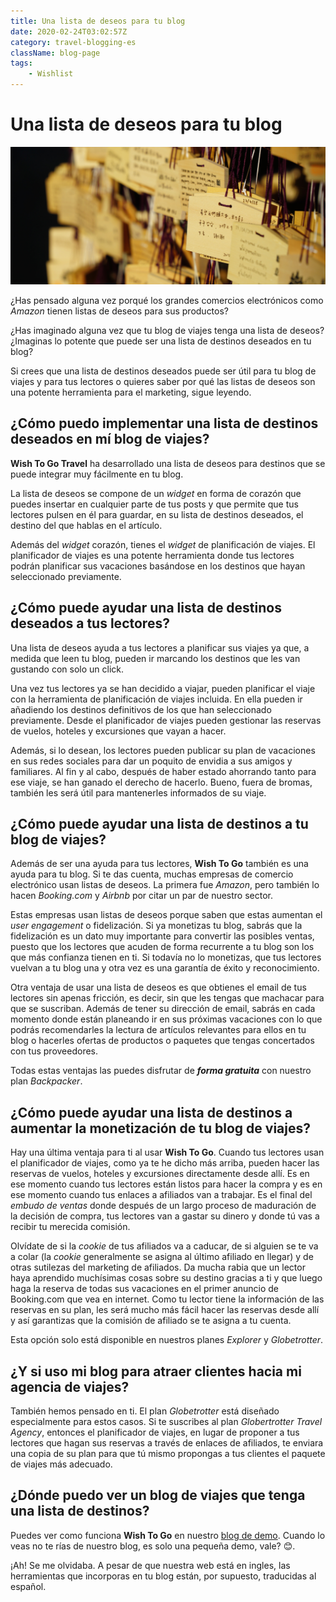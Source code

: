```yaml
---
title: Una lista de deseos para tu blog
date: 2020-02-24T03:02:57Z
category: travel-blogging-es
className: blog-page
tags:
	- Wishlist
---
```


# Una lista de deseos para tu blog

![Una lista de deseos para tu blog de viajes - Foto por Lennart Jönsson en Unsplash](../../images/travel-blogging/travel-bucket-list.jpg)

¿Has pensado alguna vez porqué los grandes comercios electrónicos como _Amazon_ tienen listas de deseos para sus productos?

¿Has imaginado alguna vez que tu blog de viajes tenga una lista de deseos? ¿Imaginas lo potente que puede ser una lista de destinos deseados en tu blog?

Si crees que una lista de destinos deseados puede ser útil para tu blog de viajes y para tus lectores o quieres saber por qué las listas de deseos son una potente herramienta para el marketing, sigue leyendo.

## ¿Cómo puedo implementar una lista de destinos deseados en mí blog de viajes?

**Wish To Go Travel** ha desarrollado una lista de deseos para destinos que se puede integrar muy fácilmente en tu blog. 

La lista de deseos se compone de un _widget_ en forma de corazón que puedes insertar en cualquier parte de tus posts y que permite que tus lectores pulsen en él para guardar, en su lista de destinos deseados, el destino del que hablas en el artículo.

Además del _widget_ corazón, tienes el _widget_ de planificación de viajes. El planificador de viajes es una potente herramienta donde tus lectores podrán planificar sus vacaciones basándose en los destinos que hayan seleccionado previamente.

## ¿Cómo puede ayudar una lista de destinos deseados a tus lectores?

Una lista de deseos ayuda a tus lectores a planificar sus viajes ya que, a medida que leen tu blog, pueden ir marcando los destinos que les van gustando con solo un click. 

Una vez tus lectores ya se han decidido a viajar, pueden planificar el viaje con la herramienta de planificación de viajes incluida. En ella pueden ir añadiendo los destinos definitivos de los que han seleccionado previamente. Desde el planificador de viajes pueden gestionar las reservas de vuelos, hoteles y excursiones que vayan a hacer.

Además, si lo desean, los lectores pueden publicar su plan de vacaciones en sus redes sociales para dar un poquito de envidia a sus amigos y familiares. Al fin y al cabo, después de haber estado ahorrando tanto para ese viaje, se han ganado el derecho de hacerlo. Bueno, fuera de bromas, también les será útil para mantenerles informados de su viaje.

## ¿Cómo puede ayudar una lista de destinos a tu blog de viajes?

Además de ser una ayuda para tus lectores, **Wish To Go** también es una ayuda para tu blog. Si te das cuenta, muchas empresas de comercio electrónico usan listas de deseos. La primera fue _Amazon_, pero también lo hacen _Booking.com_ y _Airbnb_ por citar un par de nuestro sector.

Estas empresas usan listas de deseos porque saben que estas aumentan el _user engagement_ o fidelización. Si ya monetizas tu blog, sabrás que la fidelización es un dato muy importante para convertir las posibles ventas, puesto que los lectores que acuden de forma recurrente a tu blog son los que más confianza tienen en ti. Si todavía no lo monetizas, que tus lectores vuelvan a tu blog una y otra vez es una garantía de éxito y reconocimiento.

Otra ventaja de usar una lista de deseos es que obtienes el email de tus lectores sin apenas fricción, es decir, sin que les tengas que machacar para que se suscriban. Además de tener su dirección de email, sabrás en cada momento donde están planeando ir en sus próximas vacaciones con lo que podrás recomendarles la lectura de artículos relevantes para ellos en tu blog o hacerles ofertas de productos o paquetes que tengas concertados con tus proveedores.

Todas estas ventajas las puedes disfrutar de ***forma gratuita*** con nuestro plan _Backpacker_.

## ¿Cómo puede ayudar una lista de destinos a aumentar la monetización de tu blog de viajes?

Hay una última ventaja para ti al usar **Wish To Go**. Cuando tus lectores usan el planificador de viajes, como ya te he dicho más arriba, pueden hacer las reservas de vuelos, hoteles y excursiones directamente desde allí. Es en ese momento cuando tus lectores están listos para hacer la compra y es en ese momento cuando tus enlaces a afiliados van a trabajar. Es el final del _embudo de ventas_ donde después de un largo proceso de maduración de la decisión de compra, tus lectores van a gastar su dinero y donde tú vas a recibir tu merecida comisión. 

Olvídate de si la _cookie_ de tus afiliados va a caducar, de si alguien se te va a colar (la _cookie_ generalmente se asigna al último afiliado en llegar) y de otras sutilezas del marketing de afiliados. Da mucha rabia que un lector haya aprendido muchísimas cosas sobre su destino gracias a ti y que luego haga la reserva de todas sus vacaciones en el primer anuncio de Booking.com que vea en internet. Como tu lector tiene la información de las reservas en su plan, les será mucho más fácil hacer las reservas desde allí y así garantizas que la comisión de afiliado se te asigna a tu cuenta.

Esta opción solo está disponible en nuestros planes _Explorer_ y _Globetrotter_.

## ¿Y si uso mi blog para atraer clientes hacia mi agencia de viajes?

También hemos pensado en ti. El plan _Globetrotter_ está diseñado especialmente para estos casos. Si te suscribes al plan _Globertrotter Travel Agency_, entonces el planificador de viajes, en lugar de proponer a tus lectores que hagan sus reservas a través de enlaces de afiliados, te enviara una copia de su plan para que tú mismo propongas a tus clientes el paquete de viajes más adecuado.

## ¿Dónde puedo ver un blog de viajes que tenga una lista de destinos?

Puedes ver como funciona **Wish To Go** en nuestro [blog de demo](/travel/). Cuando lo veas no te rías de nuestro blog, es solo una pequeña demo, vale? 😊.

¡Ah! Se me olvidaba. A pesar de que nuestra web está en ingles, las herramientas que incorporas en tu blog están, por supuesto, traducidas al español.

